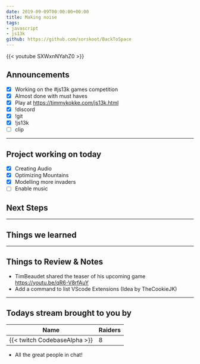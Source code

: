 ```yaml
---
date: 2019-09-09T00:00:00+00:00
title: Making noise
tags:
- javascript
- js13k
github: https://github.com/sorskoot/BackToSpace
---
```


{{< youtube SXWxnNYahZ0 >}}

<!--more-->

## Announcements

- [X] Working on the #js13k games competition
- [X] Almost done with must haves
- [X] Play at https://timmykokke.com/js13k.html
- [X] !discord
- [X] !git
- [X] !js13k
- [ ] clip

---

## Project working on today

- [X] Creating Audio
- [X] Optimizing Mountains
- [X] Modelling more invaders
- [ ] Enable music

## Next Steps

---

## Things we learned

---

## Things to Review & Notes

- TimBeaudet shared the teaser of his upcoming game https://youtu.be/qR6-V8rfAuY
- Add a command to list VScode Extensions (Idea by TheCookieJK)

---

## Todays stream brought to you by

| Name | Raiders |
| --- | --- |
| {{< twitch CodebaseAlpha >}} | 8 |

- All the great people in chat!